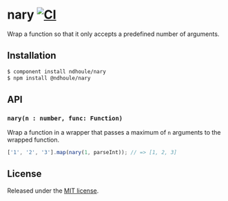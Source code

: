 # nary [![CI][ci-badge]][ci-link]

Wrap a function so that it only accepts a predefined number of arguments.

## Installation

```sh
$ component install ndhoule/nary
$ npm install @ndhoule/nary
```

## API

### `nary(n : number, func: Function)`

Wrap a function in a wrapper that passes a maximum of `n` arguments to the wrapped function.

```javascript
['1', '2', '3'].map(nary(1, parseInt)); // => [1, 2, 3]
```

## License

Released under the [MIT license](LICENSE.md).

[ci-link]: https://travis-ci.org/ndhoule/nary
[ci-badge]: https://travis-ci.org/ndhoule/nary.svg?branch=master
